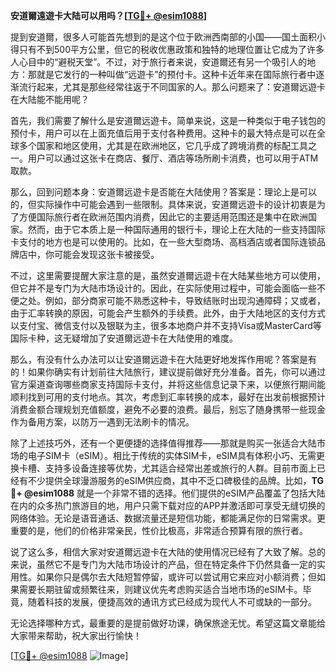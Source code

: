 **安道爾遠遊卡大陆可以用吗？[[TG💪+ @esim1088](https://t.me/s/esim1088)]**

提到安道爾，很多人可能首先想到的是这个位于欧洲西南部的小国——国土面积小得只有不到500平方公里，但它的税收优惠政策和独特的地理位置让它成为了许多人心目中的“避税天堂”。不过，对于旅行者来说，安道爾还有另一个吸引人的地方：那就是它发行的一种叫做“远遊卡”的预付卡。这种卡近年来在国际旅行者中逐渐流行起来，尤其是那些经常往返于不同国家的人。那么问题来了：安道爾远遊卡在大陆能不能用呢？

首先，我们需要了解什么是安道爾远遊卡。简单来说，这是一种类似于电子钱包的预付卡，用户可以在上面充值后用于支付各种费用。这种卡的最大特点是可以在全球多个国家和地区使用，尤其是在欧洲地区，它几乎成了跨境消费的标配工具之一。用户可以通过这张卡在商店、餐厅、酒店等场所刷卡消费，也可以用于ATM取款。

那么，回到问题本身：安道爾远遊卡是否能在大陆使用？答案是：理论上是可以的，但实际操作中可能会遇到一些限制。具体来说，安道爾远遊卡的设计初衷是为了方便国际旅行者在欧洲范围内消费，因此它的主要适用范围还是集中在欧洲国家。然而，由于它本质上是一种国际通用的银行卡，理论上在大陆的一些支持国际卡支付的地方也是可以使用的。比如，在一些大型商场、高档酒店或者国际连锁品牌店中，你可能会发现这张卡被接受。

不过，这里需要提醒大家注意的是，虽然安道爾远遊卡在大陆某些地方可以使用，但它并不是专门为大陆市场设计的。因此，在实际使用过程中，可能会面临一些不便之处。例如，部分商家可能不熟悉这种卡，导致结账时出现沟通障碍；又或者，由于汇率转换的原因，可能会产生额外的手续费。此外，由于大陆地区的支付方式以支付宝、微信支付以及银联为主，很多本地商户并不支持Visa或MasterCard等国际卡种，这无疑增加了安道爾远遊卡在大陆使用的难度。

那么，有没有什么办法可以让安道爾远遊卡在大陆更好地发挥作用呢？答案是有的！如果你确实有计划前往大陆旅行，建议提前做好充分准备。首先，你可以通过官方渠道查询哪些商家支持国际卡支付，并将这些信息记录下来，以便旅行期间能顺利找到可用的支付地点。其次，考虑到汇率转换的成本，最好在出发前根据预计消费金额合理规划充值额度，避免不必要的浪费。最后，别忘了随身携带一些现金作为备用方案，以防万一遇到无法刷卡的情况。

除了上述技巧外，还有一个更便捷的选择值得推荐——那就是购买一张适合大陆市场的电子SIM卡（eSIM）。相比于传统的实体SIM卡，eSIM具有体积小巧、无需更换卡槽、支持多设备连接等优势，尤其适合经常出差或旅行的人群。目前市面上已经有不少提供全球漫游服务的eSIM供应商，其中不乏口碑极佳的品牌。比如，**TG💪+ @esim1088** 就是一个非常不错的选择。他们提供的eSIM产品覆盖了包括大陆在内的众多热门旅游目的地，用户只需下载对应的APP并激活即可享受无缝切换的网络体验。无论是语音通话、数据流量还是短信功能，都能满足你的日常需求。更重要的是，他们的价格非常亲民，性价比极高，非常适合预算有限的旅行者。

说了这么多，相信大家对安道爾远遊卡在大陆的使用情况已经有了大致了解。总的来说，虽然它不是专门为大陆市场设计的产品，但在特定条件下仍然具备一定的实用性。如果你只是偶尔去大陆短暂停留，或许可以尝试用它来应对小额消费；但如果需要长期驻留或频繁往来，则建议优先考虑购买适合当地市场的eSIM卡。毕竟，随着科技的发展，便捷高效的通讯方式已经成为现代人不可或缺的一部分。

无论选择哪种方式，最重要的是提前做好功课，确保旅途无忧。希望这篇文章能给大家带来帮助，祝大家出行愉快！

[[TG💪+ @esim1088](https://t.me/s/esim1088) ![Image](https://i.postimg.cc/4NQfJmqS/Snipaste-2025-05-13-00-14-12.png)]